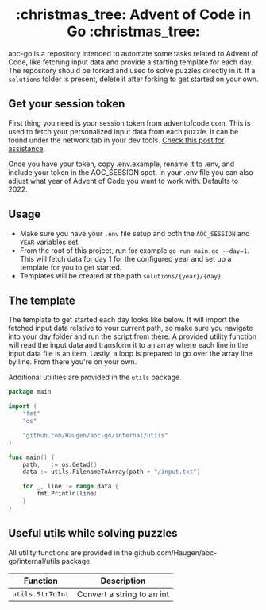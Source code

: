 <h1 align="center">
:christmas_tree: Advent of Code in Go :christmas_tree:
</h1>

aoc-go is a repository intended to automate some tasks related to Advent of Code, like fetching input data and provide a starting template for each day. The repository should be forked and used to solve puzzles directly in it. If a `solutions` folder is present, delete it after forking to get started on your own.

## Get your session token

First thing you need is your session token from adventofcode.com. This is used to fetch your personalized input data from each puzzle. It can be found under the network tab in your dev tools. [Check this post for assistance](https://github.com/wimglenn/advent-of-code-wim/issues/1).

Once you have your token, copy .env.example, rename it to .env, and include your token in the AOC_SESSION spot. In your .env file you can also adjust what year of Advent of Code you want to work with. Defaults to 2022.

## Usage

- Make sure you have your `.env` file setup and both the `AOC_SESSION` and `YEAR` variables set.
- From the root of this project, run for example `go run main.go --day=1`. This will fetch data for day 1 for the configured year and set up a template for you to get started.
- Templates will be created at the path `solutions/{year}/{day}`.

## The template

The template to get started each day looks like below. It will import the fetched input data relative to your current path, so make sure you navigate into your day folder and run the script from there. A provided utility function will read the input data and transform it to an array where each line in the input data file is an item. Lastly, a loop is prepared to go over the array line by line. From there you're on your own.

Additional utilities are provided in the `utils` package.

```go
package main

import (
	"fmt"
	"os"

	"github.com/Haugen/aoc-go/internal/utils"
)

func main() {
	path, _ := os.Getwd()
	data := utils.FilenameToArray(path + "/input.txt")

	for _, line := range data {
		fmt.Println(line)
	}
}
```

## Useful utils while solving puzzles

All utility functions are provided in the github.com/Haugen/aoc-go/internal/utils package.

| Function         | Description                |
| ---------------- | -------------------------- |
| `utils.StrToInt` | Convert a string to an int |
